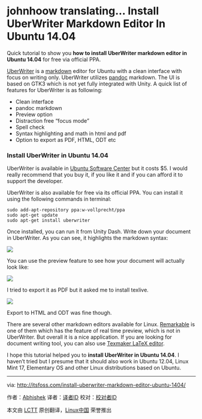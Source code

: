 johnhoow translating...
Install UberWriter Markdown Editor In Ubuntu 14.04
================================================================================
Quick tutorial to show you **how to install UberWriter markdown editor in Ubuntu 14.04** for free via official PPA.

[UberWriter][1] is a [markdown][2] editor for Ubuntu with a clean interface with focus on writing only. UberWriter utilizes [pandoc][3] markdown. The UI is based on GTK3 which is not yet fully integrated with Unity. A quick list of features for UberWriter is as following:

- Clean interface
- pandoc markdown
- Preview option
- Distraction free “focus mode”
- Spell check
- Syntax highlighting and math in html and pdf
- Option to export as PDF, HTML, ODT etc

### Install UberWriter in Ubuntu 14.04 ###

UberWriter is available in [Ubuntu Software Center][4] but it costs $5. I would really recommend that you buy it, if you like it and if you can afford it to support the developer.

UberWriter is also available for free via its official PPA. You can install it using the following commands in terminal:

    sudo add-apt-repository ppa:w-vollprecht/ppa
    sudo apt-get update
    sudo apt-get install uberwriter

Once installed, you can run it from Unity Dash. Write down your document in UberWriter. As you can see, it highlights the markdown syntax:

![](http://itsfoss.itsfoss.netdna-cdn.com/wp-content/uploads/2014/09/UberWriter_Ubuntu.jpeg)

You can use the preview feature to see how your document will actually look like:

![](http://itsfoss.itsfoss.netdna-cdn.com/wp-content/uploads/2014/09/UberWriter_Ubuntu_1.jpeg)

I tried to export it as PDF but it asked me to install texlive.

![](http://itsfoss.itsfoss.netdna-cdn.com/wp-content/uploads/2014/09/UberWriter_Ubuntu_PDF_Export.png)

Export to HTML and ODT was fine though.

There are several other markdown editors available for Linux. [Remarkable][5] is one of them which has the feature of real time preview, which is not in UberWriter. But overall it is a nice application. If you are looking for document writing tool, you can also use [Texmaker LaTeX editor][6].

I hope this tutorial helped you to **install UberWriter in Ubuntu 14.04**. I haven’t tried but I presume that it should also work in Ubuntu 12.04, Linux Mint 17, Elementary OS and other Linux distributions based on Ubuntu.


--------------------------------------------------------------------------------

via: http://itsfoss.com/install-uberwriter-markdown-editor-ubuntu-1404/

作者：[Abhishek][a]
译者：[译者ID](https://github.com/译者ID)
校对：[校对者ID](https://github.com/校对者ID)

本文由 [LCTT](https://github.com/LCTT/TranslateProject) 原创翻译，[Linux中国](http://linux.cn/) 荣誉推出

[a]:http://itsfoss.com/author/Abhishek/
[1]:http://uberwriter.wolfvollprecht.de/
[2]:http://en.wikipedia.org/wiki/Markdown
[3]:http://johnmacfarlane.net/pandoc/
[4]:apt://uberwriter
[5]:http://itsfoss.com/remarkable-markdown-editor-linux/
[6]:http://itsfoss.com/install-latex-ubuntu-1404/
